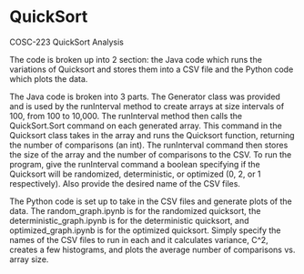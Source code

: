# QuickSort
COSC-223 QuickSort Analysis

The code is broken up into 2 section: the Java code which runs the variations of Quicksort and stores them into a CSV file and the Python code which plots the data.

The Java code is broken into 3 parts. The Generator class was provided and is used by the runInterval method to create arrays at size intervals of 100, from 100 to 10,000. 
The runInterval method then calls the QuickSort.Sort command on each generated array. 
This command in the Quicksort class takes in the array and runs the Quicksort function, returning the number of comparisons (an int).
The runInterval command then stores the size of the array and the number of comparisons to the CSV. 
To run the program, give the runInterval command a boolean specifying if the Quicksort will be randomized, deterministic, or optimized (0, 2, or 1 respectively).
Also provide the desired name of the CSV files.

The Python code is set up to take in the CSV files and generate plots of the data. 
The random_graph.ipynb is for the randomized quicksort, the deterministic_graph.ipynb is for the deterministic quicksort, and optimized_graph.ipynb is for the optimized quicksort.
Simply specify the names of the CSV files to run in each and it calculates variance, C^2, creates a few histograms, and plots the average number of comparisons vs. array size.

